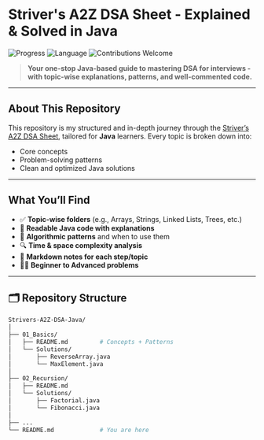 # Striver's A2Z DSA Sheet - Explained & Solved in Java

![Progress](https://img.shields.io/badge/Progress-10%25-lightgrey)
![Language](https://img.shields.io/badge/Language-Java-blue)
![Contributions Welcome](https://img.shields.io/badge/Contributions-Welcome-ff69b4)

> **Your one-stop Java-based guide to mastering DSA for interviews - with topic-wise explanations, patterns, and well-commented code.**

---

##  About This Repository

This repository is my structured and in-depth journey through the [Striver’s A2Z DSA Sheet](https://takeuforward.org/interviews/strivers-sde-sheet-top-coding-interview-problems/), tailored for **Java** learners. Every topic is broken down into:
- Core concepts
- Problem-solving patterns
- Clean and optimized Java solutions

---

##  What You’ll Find

- ✅ **Topic-wise folders** (e.g., Arrays, Strings, Linked Lists, Trees, etc.)
- 📘 **Readable Java code with explanations**
- 🧩 **Algorithmic patterns** and when to use them
- 🔍 **Time & space complexity analysis**
- 📝 **Markdown notes for each step/topic**
- 🧑‍💻 **Beginner to Advanced problems**

---

## 🗂️ Repository Structure

```bash
Strivers-A2Z-DSA-Java/
│
├── 01_Basics/
│   ├── README.md         # Concepts + Patterns
│   └── Solutions/
│       ├── ReverseArray.java
│       └── MaxElement.java
│
├── 02_Recursion/
│   ├── README.md
│   └── Solutions/
│       ├── Factorial.java
│       └── Fibonacci.java
│
├── ...
└── README.md             # You are here

